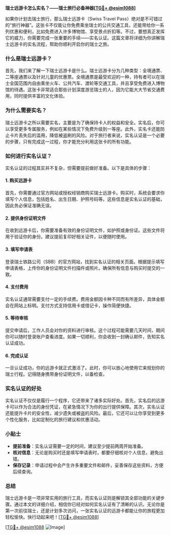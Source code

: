 **瑞士远游卡怎么实名？——瑞士旅行必备神器[[TG💪+ @esim1088](https://t.me/s/esim1088)]**

如果你计划去瑞士旅行，那么瑞士远游卡（Swiss Travel Pass）绝对是不可错过的“旅行神器”。这张卡不仅能让你免费乘坐瑞士的公共交通工具，还能带给你一系列优惠和便利，比如免费进入许多博物馆、享受景点折扣等。不过，要想真正发挥它的威力，你需要完成一张重要的手续——实名认证。这篇文章将详细为你讲解瑞士远游卡的实名流程，帮助你顺利开启你的瑞士之旅。

### 什么是瑞士远游卡？

首先，我们来了解一下瑞士远游卡是什么。瑞士远游卡分为几种类型：全境通票、二等座通票以及针对儿童的优惠票。全境通票是最受欢迎的一种，持有者可以在瑞士全国范围内自由乘坐火车、公共汽车、渡轮等交通工具，并且享受免费进入博物馆的待遇。这张卡非常适合那些计划深度游览瑞士的人，因为它能大大节省交通费用，同时提供丰富的文化体验。

### 为什么需要实名？

瑞士远游卡之所以需要实名，主要是为了确保持卡人的权益和安全。实名后，你可以享受更多专属服务，例如在某些情况下免费升级到一等座。此外，实名卡还能防止卡片丢失后的滥用，降低被盗刷的风险。对于旅行者来说，实名认证是一个必要的步骤，只有完成这一过程，你才能充分利用这张卡的所有功能。

### 如何进行实名认证？

实名认证的过程其实并不复杂，但需要提前做好准备。以下是具体的步骤：

#### 1. 购买远游卡

首先，你需要通过官方网站或授权经销商购买瑞士远游卡。购买时，系统会要求你填写个人信息，包括姓名、出生日期、护照号码等。这些信息是实名认证的基础，因此务必保证准确无误。

#### 2. 提供身份证明文件

在收到远游卡后，你需要准备有效的身份证明文件，如护照或身份证。这些文件将用于验证你的身份。建议提前复印好相关证件，以便随时使用。

#### 3. 填写申请表

登录瑞士铁路公司（SBB）的官方网站，找到实名认证的相关页面。根据提示填写申请表格，上传你的身份证明文件扫描件或照片。确保所有信息与购买时提交的一致。

#### 4. 支付费用

实名认证通常需要支付一定的手续费。费用金额因卡种不同而有所差异，具体金额会在网站上标明。支付方式支持信用卡或借记卡，操作简便快捷。

#### 5. 等待审核

提交申请后，工作人员会对你的资料进行审核。这个过程可能需要几天时间，期间你可以随时登录账户查看进度。如果一切顺利，你会收到一封确认邮件，告知实名认证成功。

#### 6. 完成认证

一旦认证成功，你的远游卡就正式激活了。此时，你可以放心地使用它来规划你的瑞士行程。记得随身携带身份证明文件，以备检查。

### 实名认证的好处

实名认证不仅仅是履行一个程序，它还带来了诸多实际好处。首先，实名后的远游卡可以作为合法的身份凭证，在紧急情况下为你的出行提供保障。其次，实名认证还能提升卡片的安全性，减少遗失或被盗的风险。最后，它还可以让你享受到更多个性化服务，比如定制化的旅行建议和优惠活动。

### 小贴士

- **提前准备**：实名认证需要一定的时间，建议至少提前两周开始准备。
- **核对信息**：无论是购买时还是填写申请表时，都要仔细核对个人信息，避免出错。
- **保存记录**：申请过程中会产生许多重要文件和邮件，妥善保存这些资料，方便后续查询。

### 总结

瑞士远游卡是一项非常实用的旅行工具，而实名认证则是解锁其全部功能的关键步骤。通过本文的详细介绍，相信你已经对如何实名认证有了清晰的认识。无论你是第一次前往瑞士，还是计划多次访问，一张实名认证的远游卡都能让你的旅程更加轻松愉快。快行动起来吧！[[TG💪+ @esim1088](https://t.me/s/esim1088)]

[[TG💪+ @esim1088](https://t.me/s/esim1088) ![Image](https://i.postimg.cc/4NQfJmqS/Snipaste-2025-05-13-00-14-12.png)]